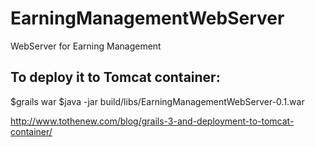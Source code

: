 # EarningManagementWebServer
WebServer for Earning Management


## To deploy it to Tomcat container:

$grails war
$java -jar build/libs/EarningManagementWebServer-0.1.war

http://www.tothenew.com/blog/grails-3-and-deployment-to-tomcat-container/